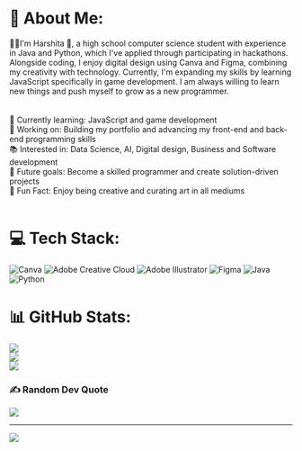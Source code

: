# 💫 About Me:
👋🏼I'm Harshita 🌟, a high school computer science student with experience in Java and Python, which I've applied through participating in hackathons. Alongside coding, I enjoy digital design using Canva and Figma, combining my creativity with technology. Currently, I'm expanding my skills by learning JavaScript specifically in game development. I am always willing to learn new things and push myself to grow as a new programmer.  <br><br><br>🌱 Currently learning: JavaScript and game development <br>🔭 Working on: Building my portfolio and advancing my front-end and back-end programming skills<br>📚 Interested in: Data Science, AI, Digital design, Business and Software development<br>🚀 Future goals: Become a skilled programmer and create solution-driven projects<br>🐸 Fun Fact: Enjoy being creative and curating art in all mediums<br><br>


# 💻 Tech Stack:
![Canva](https://img.shields.io/badge/Canva-%2300C4CC.svg?style=for-the-badge&logo=Canva&logoColor=white) ![Adobe Creative Cloud](https://img.shields.io/badge/Adobe%20Creative%20Cloud-DA1F26.svg?style=for-the-badge&logo=Adobe%20Creative%20Cloud&logoColor=white) ![Adobe Illustrator](https://img.shields.io/badge/adobe%20illustrator-%23FF9A00.svg?style=for-the-badge&logo=adobe%20illustrator&logoColor=white) ![Figma](https://img.shields.io/badge/figma-%23F24E1E.svg?style=for-the-badge&logo=figma&logoColor=white) ![Java](https://img.shields.io/badge/java-%23ED8B00.svg?style=for-the-badge&logo=openjdk&logoColor=white) ![Python](https://img.shields.io/badge/python-3670A0?style=for-the-badge&logo=python&logoColor=ffdd54)
# 📊 GitHub Stats:
![](https://github-readme-stats.vercel.app/api?username=HarshitaJindia19&theme=radical&hide_border=false&include_all_commits=true&count_private=true)<br/>
![](https://github-readme-streak-stats.herokuapp.com/?user=HarshitaJindia19&theme=radical&hide_border=false)<br/>
![](https://github-readme-stats.vercel.app/api/top-langs/?username=HarshitaJindia19&theme=radical&hide_border=false&include_all_commits=true&count_private=true&layout=compact)

### ✍️ Random Dev Quote
![](https://quotes-github-readme.vercel.app/api?type=horizontal&theme=radical)

---
[![](https://visitcount.itsvg.in/api?id=HarshitaJindia19&icon=0&color=5)](https://visitcount.itsvg.in)

<!-- Proudly created with GPRM ( https://gprm.itsvg.in ) -->

<!--
**HarshitaJindia19/harshitajindia19** is a ✨ _special_ ✨ repository because its `README.md` (this file) appears on your GitHub profile.

Here are some ideas to get you started:

- 🔭 I’m currently working on ...
- 🌱 I’m currently learning ...
- 👯 I’m looking to collaborate on ...
- 🤔 I’m looking for help with ...
- 💬 Ask me about ...
- 📫 How to reach me: ...
- 😄 Pronouns: ...
- ⚡ Fun fact: ...
-->
